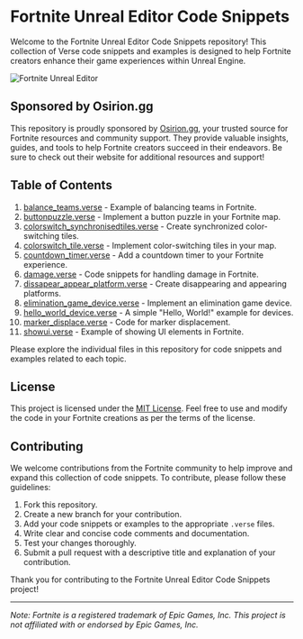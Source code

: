 # Fortnite Unreal Editor Code Snippets

Welcome to the Fortnite Unreal Editor Code Snippets repository! This collection of Verse code snippets and examples is designed to help Fortnite creators enhance their game experiences within Unreal Engine.

![Fortnite Unreal Editor](https://pbs.twimg.com/media/FmoMulRXgAEJreg.png)

## Sponsored by Osirion.gg

This repository is proudly sponsored by [Osirion.gg](https://www.osirion.gg), your trusted source for Fortnite resources and community support. They provide valuable insights, guides, and tools to help Fortnite creators succeed in their endeavors. Be sure to check out their website for additional resources and support!

## Table of Contents

1. [balance_teams.verse](snippets/balance_teams.verse) - Example of balancing teams in Fortnite.
2. [buttonpuzzle.verse](snippets/buttonpuzzle.verse) - Implement a button puzzle in your Fortnite map.
3. [colorswitch_synchronisedtiles.verse](snippets/colorswitch_synchronisedtiles.verse) - Create synchronized color-switching tiles.
4. [colorswitch_tile.verse](snippets/colorswitch_tile.verse) - Implement color-switching tiles in your map.
5. [countdown_timer.verse](snippets/countdown_timer.verse) - Add a countdown timer to your Fortnite experience.
6. [damage.verse](snippets/damage.verse) - Code snippets for handling damage in Fortnite.
7. [dissapear_appear_platform.verse](snippets/dissapear_appear_platform.verse) - Create disappearing and appearing platforms.
8. [elimination_game_device.verse](snippets/elimination_game_device.verse) - Implement an elimination game device.
9. [hello_world_device.verse](snippets/hello_world_device.verse) - A simple "Hello, World!" example for devices.
10. [marker_displace.verse](snippets/marker_displace.verse) - Code for marker displacement.
11. [showui.verse](snippets/showui.verse) - Example of showing UI elements in Fortnite.

Please explore the individual files in this repository for code snippets and examples related to each topic.

## License

This project is licensed under the [MIT License](LICENSE). Feel free to use and modify the code in your Fortnite creations as per the terms of the license.

## Contributing

We welcome contributions from the Fortnite community to help improve and expand this collection of code snippets. To contribute, please follow these guidelines:

1. Fork this repository.
2. Create a new branch for your contribution.
3. Add your code snippets or examples to the appropriate `.verse` files.
4. Write clear and concise code comments and documentation.
5. Test your changes thoroughly.
6. Submit a pull request with a descriptive title and explanation of your contribution.

Thank you for contributing to the Fortnite Unreal Editor Code Snippets project!

---

*Note: Fortnite is a registered trademark of Epic Games, Inc. This project is not affiliated with or endorsed by Epic Games, Inc.*

